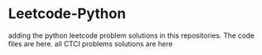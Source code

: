 # Leetcode-Python
adding the python leetcode problem solutions in this repositories. 
The code files are here. 
all CTCI problems solutions are here 
























































































































































































































































































































































































































































































































































































































































































































































































































































































































































































































































































































































































































































































































































